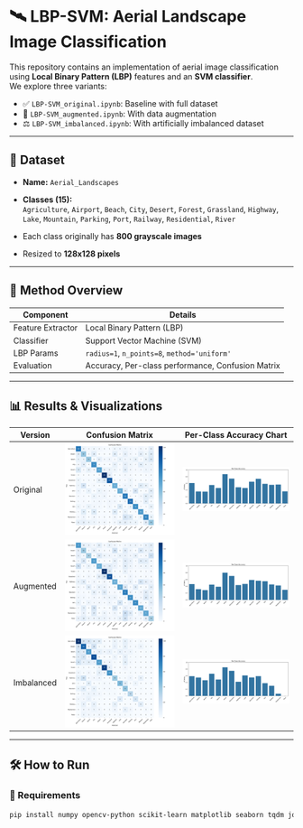 # 🛰️ LBP-SVM: Aerial Landscape Image Classification

This repository contains an implementation of aerial image classification using **Local Binary Pattern (LBP)** features and an **SVM classifier**.  
We explore three variants:

- ✅ `LBP-SVM_original.ipynb`: Baseline with full dataset
- 🧪 `LBP-SVM_augmented.ipynb`: With data augmentation
- ⚖️ `LBP-SVM_imbalanced.ipynb`: With artificially imbalanced dataset

---

## 📂 Dataset

- **Name:** `Aerial_Landscapes`
- **Classes (15):**  
  `Agriculture`, `Airport`, `Beach`, `City`, `Desert`, `Forest`, `Grassland`, `Highway`, `Lake`, `Mountain`, `Parking`, `Port`, `Railway`, `Residential`, `River`

- Each class originally has **800 grayscale images**
- Resized to **128x128 pixels**

---

## 🧠 Method Overview

| Component       | Details                           |
|----------------|------------------------------------|
| Feature Extractor | Local Binary Pattern (LBP)        |
| Classifier      | Support Vector Machine (SVM)      |
| LBP Params      | `radius=1`, `n_points=8`, `method='uniform'` |
| Evaluation      | Accuracy, Per-class performance, Confusion Matrix |

---

## 📊 Results & Visualizations

| Version     | Confusion Matrix                | Per-Class Accuracy Chart         |
|-------------|----------------------------------|----------------------------------|
| Original    | ![conf_matrix](confusion_matrix.png) | ![class_acc](per_class_accuracy.png) |
| Augmented   | ![conf_matrix_aug](confusion_matrix_augmented.png) | ![class_acc_aug](per_class_accuracy_augmented.png) |
| Imbalanced  | ![conf_matrix_imb](confusion_matrix_imbalanced.png) | ![class_acc_imb](per_class_accuracy_imbalanced.png) |

---

## 🛠️ How to Run

### 🔧 Requirements

```bash
pip install numpy opencv-python scikit-learn matplotlib seaborn tqdm joblib
